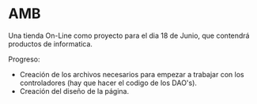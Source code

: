 # AMB

Una tienda On-Line como proyecto para el dia 18 de Junio, que contendrá productos de informatica.

Progreso:
  - Creación de los archivos necesarios para empezar a trabajar con los controladores (hay que hacer el codigo de los DAO's).
  - Creación del diseño de la página.
